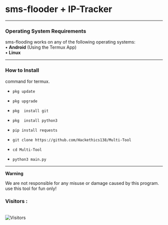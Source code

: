 # sms-flooder + IP-Tracker
------------------------------------------------------------------------

### Operating System Requirements

sms-flooding works on any of the following operating systems:<br>
• **Android** (Using the Termux App) <br>
• **Linux**  <br>


-------------------------------------------------------------------------

### How to Install 

command for termux.

* `pkg update`

* `pkg upgrade`

* `pkg  install git`

* `pkg  install python3`

*  `pip install requests`

* `git clone https://github.com/Hackethics138/Multi-Tool`

* `cd Multi-Tool`

* `python3 main.py`



------------------------------------------------------------------------
**Warning**

We are not responsible for any misuse or damage caused by this program. use this tool for fun only!

<h3>Visitors :</h3>
<br>
<img src="https://profile-counter.glitch.me/Hackethics138/count.svg" alt="Visitors">
